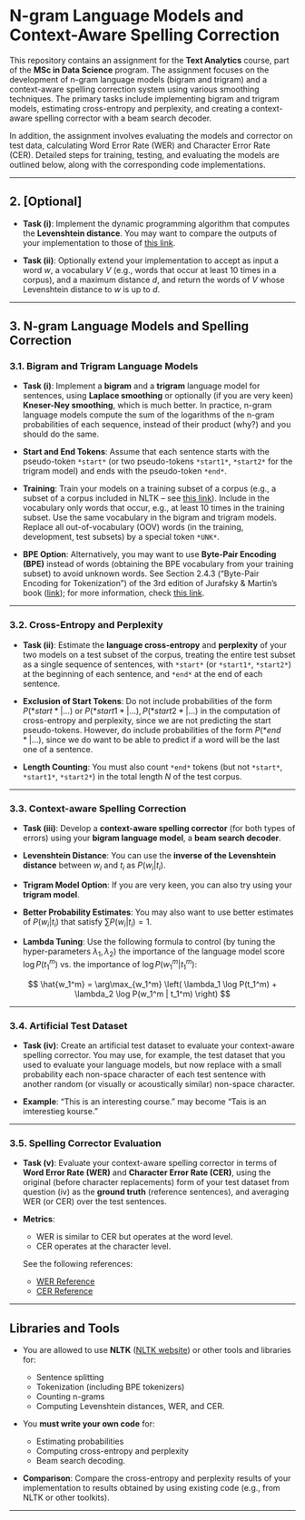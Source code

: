 # N-gram Language Models and Context-Aware Spelling Correction

This repository contains an assignment for the **Text Analytics** course, part of the **MSc in Data Science** program. The assignment focuses on the development of n-gram language models (bigram and trigram) and a context-aware spelling correction system using various smoothing techniques. The primary tasks include implementing bigram and trigram models, estimating cross-entropy and perplexity, and creating a context-aware spelling corrector with a beam search decoder.

In addition, the assignment involves evaluating the models and corrector on test data, calculating Word Error Rate (WER) and Character Error Rate (CER). Detailed steps for training, testing, and evaluating the models are outlined below, along with the corresponding code implementations.

---

## 2. [Optional] 
- **Task (i)**: Implement the dynamic programming algorithm that computes the **Levenshtein distance**. You may want to compare the outputs of your implementation to those of [this link](http://www.let.rug.nl/~kleiweg/lev/).
  
- **Task (ii)**: Optionally extend your implementation to accept as input a word $w$, a vocabulary $V$ (e.g., words that occur at least 10 times in a corpus), and a maximum distance $d$, and return the words of $V$ whose Levenshtein distance to $w$ is up to $d$.

---

## 3. N-gram Language Models and Spelling Correction

### 3.1. Bigram and Trigram Language Models
- **Task (i)**: Implement a **bigram** and a **trigram** language model for sentences, using **Laplace smoothing** or optionally (if you are very keen) **Kneser-Ney smoothing**, which is much better. In practice, n-gram language models compute the sum of the logarithms of the n-gram probabilities of each sequence, instead of their product (why?) and you should do the same.
  
- **Start and End Tokens**: Assume that each sentence starts with the pseudo-token `*start*` (or two pseudo-tokens `*start1*`, `*start2*` for the trigram model) and ends with the pseudo-token `*end*`.

- **Training**: Train your models on a training subset of a corpus (e.g., a subset of a corpus included in NLTK – see [this link](http://www.nltk.org/)). Include in the vocabulary only words that occur, e.g., at least 10 times in the training subset. Use the same vocabulary in the bigram and trigram models. Replace all out-of-vocabulary (OOV) words (in the training, development, test subsets) by a special token `*UNK*`.

- **BPE Option**: Alternatively, you may want to use **Byte-Pair Encoding (BPE)** instead of words (obtaining the BPE vocabulary from your training subset) to avoid unknown words. See Section 2.4.3 (“Byte-Pair Encoding for Tokenization”) of the 3rd edition of Jurafsky & Martin’s book ([link](https://web.stanford.edu/~jurafsky/slp3/)); for more information, check [this link](https://huggingface.co/transformers/master/tokenizer_summary.html).

---

### 3.2. Cross-Entropy and Perplexity
- **Task (ii)**: Estimate the **language cross-entropy** and **perplexity** of your two models on a test subset of the corpus, treating the entire test subset as a single sequence of sentences, with `*start*` (or `*start1*`, `*start2*`) at the beginning of each sentence, and `*end*` at the end of each sentence.

- **Exclusion of Start Tokens**: Do not include probabilities of the form $P(*start* | \dots)$ or $P(*start1* | \dots), P(*start2* | \dots)$ in the computation of cross-entropy and perplexity, since we are not predicting the start pseudo-tokens. However, do include probabilities of the form $P(*end* | \dots)$, since we do want to be able to predict if a word will be the last one of a sentence.

- **Length Counting**: You must also count `*end*` tokens (but not `*start*`, `*start1*`, `*start2*`) in the total length $N$ of the test corpus.

---

### 3.3. Context-aware Spelling Correction
- **Task (iii)**: Develop a **context-aware spelling corrector** (for both types of errors) using your **bigram language model**, a **beam search decoder**.

- **Levenshtein Distance**: You can use the **inverse of the Levenshtein distance** between $w_i$ and $t_i$ as $P(w_i | t_i)$.

- **Trigram Model Option**: If you are very keen, you can also try using your **trigram model**.

- **Better Probability Estimates**: You may also want to use better estimates of $P(w_i | t_i)$ that satisfy $\sum P(w_i | t_i) = 1$.

- **Lambda Tuning**: Use the following formula to control (by tuning the hyper-parameters $\lambda_1, \lambda_2$) the importance of the language model score $\log P(t_1^m)$ vs. the importance of $\log P(w_1^m | t_1^m)$:

$$
\hat{w_1^m} = \arg\max_{w_1^m} \left( \lambda_1 \log P(t_1^m) + \lambda_2 \log P(w_1^m | t_1^m) \right)
$$

---

### 3.4. Artificial Test Dataset
- **Task (iv)**: Create an artificial test dataset to evaluate your context-aware spelling corrector. You may use, for example, the test dataset that you used to evaluate your language models, but now replace with a small probability each non-space character of each test sentence with another random (or visually or acoustically similar) non-space character.

- **Example**: “This is an interesting course.” may become “Tais is an imterestieg kourse.”

---

### 3.5. Spelling Corrector Evaluation
- **Task (v)**: Evaluate your context-aware spelling corrector in terms of **Word Error Rate (WER)** and **Character Error Rate (CER)**, using the original (before character replacements) form of your test dataset from question (iv) as the **ground truth** (reference sentences), and averaging WER (or CER) over the test sentences.

- **Metrics**: 
  - WER is similar to CER but operates at the word level.
  - CER operates at the character level.
  
  See the following references:
  - [WER Reference](https://huggingface.co/spaces/evaluate-metric/wer)
  - [CER Reference](https://huggingface.co/spaces/evaluate-metric/cer)

---

## Libraries and Tools
- You are allowed to use **NLTK** ([NLTK website](http://www.nltk.org/)) or other tools and libraries for:
  - Sentence splitting
  - Tokenization (including BPE tokenizers)
  - Counting n-grams
  - Computing Levenshtein distances, WER, and CER.
  
- You **must write your own code** for:
  - Estimating probabilities
  - Computing cross-entropy and perplexity
  - Beam search decoding.
  
- **Comparison**: Compare the cross-entropy and perplexity results of your implementation to results obtained by using existing code (e.g., from NLTK or other toolkits).

---
